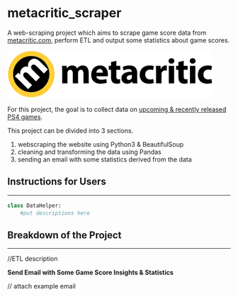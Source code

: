 # metacritic_scraper

A web-scraping project which aims to scrape game score data from [metacritic.com](https://www.metacritic.com/), perform ETL and output some statistics about game scores.

![](metacritic.png)

For this project, the goal is to collect data on [upcoming & recently released PS4 games](https://www.metacritic.com/browse/games/release-date/available/ps4/date). 


This project can be divided into 3 sections. 
1. webscraping the website using  Python3 & BeautifulSoup 
2. cleaning and transforming the data using Pandas
3. sending an email with some statistics derived from the data


## Instructions for Users
---

```python
class DataHelper:
    #put descriptions here
```



## Breakdown of the Project
---

//ETL description

**Send Email with Some Game Score Insights & Statistics**

// attach example email



